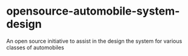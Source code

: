 # opensource-automobile-system-design
An open source initiative to assist in the design the system for various classes of automobiles 
